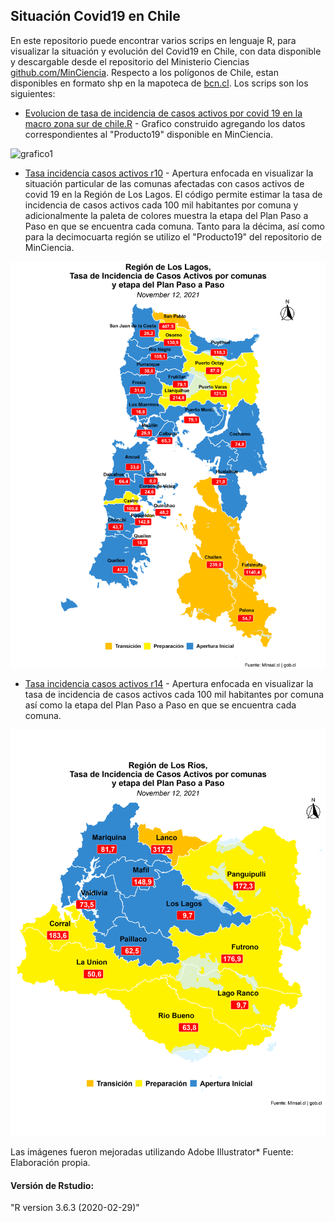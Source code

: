 ## Situación Covid19 en Chile
En este repositorio puede encontrar varios scrips en lenguaje R, para visualizar la situación y evolución del Covid19 en Chile, con data disponible y descargable desde el repositorio del Ministerio Ciencias [github.com/MinCiencia](https://github.com/MinCiencia). Respecto a los polígonos de Chile, estan disponibles en formato shp en la mapoteca de [bcn.cl](https://www.bcn.cl/siit/mapas_vectoriales). Los scrips son los siguientes:

* [Evolucion de tasa de incidencia de casos activos por covid 19 en la macro zona sur de chile.R](https://raw.githubusercontent.com/luis-fernandezt/Situacion-Covid19-por-Regiones-de-Chile/master/Gr%C3%A1ficos/Incidenciamacro%20sur.png) - Grafico construido agregando los datos correspondientes al "Producto19" disponible en MinCiencia.

![grafico1](https://github.com/luis-fernandezt/Situacion-Covid19-por-Regiones-de-Chile/blob/master/Gr%C3%A1ficos/Incidenciamacro%20sur.png?raw=true)

* [Tasa incidencia casos activos r10](https://github.com/luis-fernandezt/Situacion-Covid19-por-Regiones-de-Chile/blob/master/Paso_a_Paso_R10.R) - Apertura enfocada en visualizar la situación particular de las comunas afectadas con casos activos de covid 19 en la Región de Los Lagos. El código permite estimar la tasa de incidencia de casos activos cada 100 mil habitantes por comuna y adicionalmente la paleta de colores muestra la etapa del Plan Paso a Paso en que se encuentra cada comuna. Tanto para la décima, así como para la decimocuarta región se utilizo el "Producto19" del repositorio de MinCiencia.

![graficor10](https://github.com/luis-fernandezt/Situacion-Covid19-por-Regiones-de-Chile/blob/master/Gr%C3%A1ficos/Map_R10.png?raw=true)

* [Tasa incidencia casos activos r14](https://github.com/luis-fernandezt/Situacion-Covid19-por-Regiones-de-Chile/blob/master/Paso_a_Paso_R14.R) - Apertura enfocada en visualizar la tasa de incidencia de casos activos cada 100 mil habitantes por comuna así como la etapa del Plan Paso a Paso en que se encuentra cada comuna.

![graficor10](https://github.com/luis-fernandezt/Situacion-Covid19-por-Regiones-de-Chile/blob/master/Gr%C3%A1ficos/Map_R14.png?raw=true)

Las imágenes fueron mejoradas utilizando Adobe Illustrator*
Fuente: Elaboración propia.

#### **Versión de Rstudio:**
"R version 3.6.3 (2020-02-29)"
